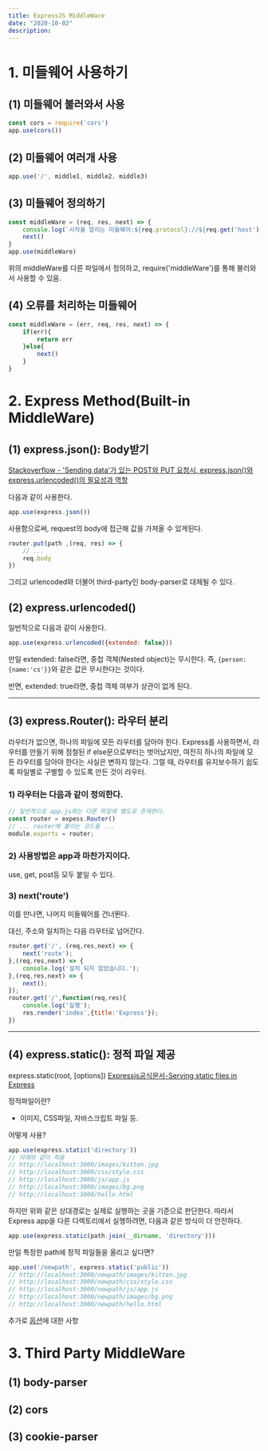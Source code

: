 ```yaml
---
title: ExpressJS MiddleWare
date: "2020-10-02"
description: 
---
```

# 1. 미들웨어 사용하기

## (1) 미들웨어 불러와서 사용

```js
const cors = require('cors')
app.use(cors())
```

## (2) 미들웨어 여러개 사용
```js
app.use('/', middle1, middle2, middle3)
```

## (3) 미들웨어 정의하기

```js
const middleWare = (req, res, next) => {
    console.log(`시작을 알리는 미들웨어:${req.protocol}://${req.get('host')}${req.originalUrl}에서 실행`)
    next()
}
app.use(middleWare)
```
위의 middleWare를 다른 파일에서 정의하고, require('middleWare')를 통해 불러와서 사용할 수 있음.

## (4) 오류를 처리하는 미들웨어
```js
const middleWare = (err, req, res, next) => {
    if(err){
        return err
    }else{
        next()
    }
}
```

# 2. Express Method(Built-in MiddleWare)


## (1) express.json(): Body받기
[Stackoverflow - 'Sending data'가 있는 POST와 PUT 요청시, express.json()와 express.urlencoded()의 필요성과 역할](https://stackoverflow.com/questions/23259168/what-are-express-json-and-express-urlencoded/51844327)

다음과 같이 사용한다.
```js
app.use(express.json())
```

사용함으로써, request의 body에 접근해 값을 가져올 수 있게된다.
```js
router.put(path ,(req, res) => {
    // ...
    req.body
})
```

그리고 urlencoded와 더불어 third-party인 body-parser로 대체될 수 있다.

## (2) express.urlencoded()
일반적으로 다음과 같이 사용한다.
```js
app.use(express.urlencoded({extended: false}))
```

만일 extended: false라면, 중첩 객체(Nested object)는 무시한다.
즉, `{person:{name:'cs'}}`와 같은 값은 무시한다는 것이다. 

반면, extended: true라면, 중첩 객체 여부가 상관이 없게 된다.





---
## (3) express.Router(): 라우터 분리
라우터가 없으면, 하나의 파일에 모든 라우터를 담아야 한다. Express를 사용하면서, 라우터를 만들기 위해 점철된 if else문으로부터는 벗어났지만, 여전히 하나의 파일에 모든 라우터를 담아야 한다는 사실은 변하지 않는다. 그럴 때, 라우터를 유지보수하기 쉽도록 파일별로 구별할 수 있도록 만든 것이 라우터.



### 1) 라우터는 다음과 같이 정의한다.
```js
// 일반적으로 app.js와는 다른 파일에 별도로 존재한다.  
const router = expess.Router()
// ... router에 붙이는 코드들 ...
module.exports = router;
```

### 2) 사용방법은 app과 마찬가지이다. 
use, get, post등 모두 붙일 수 있다.


### 3) next('route')
이를 만나면, 나머지 미들웨어를 건너뛴다.

대신, 주소와 일치하는 다음 라우터로 넘어간다.

```js
router.get('/', (req,res,next) => {
    next('route');
},(req,res,next) => {
    console.log('설치 되지 않았습니다.');
},(req,res,next) => {
    next();
});
router.get('/',function(req,res){
    console.log('실행');
    res.render('index',{title:'Express'});
})
```

---
## (4) express.static(): 정적 파일 제공
express.static(root, [options])
[Expressjs공식문서-Serving static files in Express](http://expressjs.com/en/starter/static-files.html)


정적파일이란?
- 이미지, CSS파일, 자바스크립트 파일 등.

어떻게 사용?
```js
app.use(express.static('directory'))
// 아래와 같이 적용
// http://localhost:3000/images/kitten.jpg
// http://localhost:3000/css/style.css
// http://localhost:3000/js/app.js
// http://localhost:3000/images/bg.png
// http://localhost:3000/hello.html
```
하지만 위와 같은 상대경로는 실제로 실행하는 곳을 기준으로 판단한다. 따라서 Express app을 다른 디렉토리에서 실행하려면, 다음과 같은 방식이 더 안전하다.
```js
app.use(express.static(path.join(__dirname, 'directory')))
```

만일 특정한 path에 정적 파일들을 올리고 싶다면?
```js
app.use('/newpath', express.static('public'))
// http://localhost:3000/newpath/images/kitten.jpg
// http://localhost:3000/newpath/css/style.css
// http://localhost:3000/newpath/js/app.js
// http://localhost:3000/newpath/images/bg.png
// http://localhost:3000/newpath/hello.html
```

추가로 [옵션](http://expressjs.com/en/4x/api.html#express.static)에 대한 사항




# 3. Third Party MiddleWare

## (1) body-parser

## (2) cors

## (3) cookie-parser
